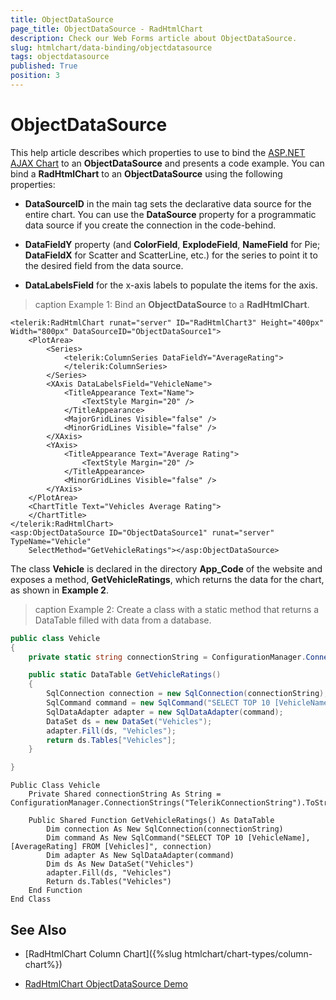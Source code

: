 ```yaml
---
title: ObjectDataSource
page_title: ObjectDataSource - RadHtmlChart
description: Check our Web Forms article about ObjectDataSource.
slug: htmlchart/data-binding/objectdatasource
tags: objectdatasource
published: True
position: 3
---
```


# ObjectDataSource

This help article describes which properties to use to bind the [ASP.NET AJAX Chart](https://www.telerik.com/products/aspnet-ajax/html-chart.aspx) to an **ObjectDataSource** and presents a code example. You can bind a **RadHtmlChart** to an **ObjectDataSource** using the following properties:

* **DataSourceID** in the main tag sets the declarative data source for the entire chart. You can use the **DataSource** property for a programmatic data source if you create the connection in the code-behind.

* **DataFieldY** property (and **ColorField**, **ExplodeField**, **NameField** for Pie; **DataFieldX** for Scatter and ScatterLine, etc.) for the series to point it to the desired field from the data source.

* **DataLabelsField** for the x-axis labels to populate the items for the axis.

>caption Example 1: Bind an **ObjectDataSource** to a **RadHtmlChart**.

````ASP.NET
<telerik:RadHtmlChart runat="server" ID="RadHtmlChart3" Height="400px" Width="800px" DataSourceID="ObjectDataSource1">
	<PlotArea>
		<Series>
			<telerik:ColumnSeries DataFieldY="AverageRating">
			</telerik:ColumnSeries>
		</Series>
		<XAxis DataLabelsField="VehicleName">
			<TitleAppearance Text="Name">
				<TextStyle Margin="20" />
			</TitleAppearance>
			<MajorGridLines Visible="false" />
			<MinorGridLines Visible="false" />
		</XAxis>
		<YAxis>
			<TitleAppearance Text="Average Rating">
				<TextStyle Margin="20" />
			</TitleAppearance>
			<MinorGridLines Visible="false" />
		</YAxis>
	</PlotArea>
	<ChartTitle Text="Vehicles Average Rating">
	</ChartTitle>
</telerik:RadHtmlChart>
<asp:ObjectDataSource ID="ObjectDataSource1" runat="server" TypeName="Vehicle"
	SelectMethod="GetVehicleRatings"></asp:ObjectDataSource>
````

The class **Vehicle** is declared in the directory **App_Code** of the website and exposes a method, **GetVehicleRatings**, which returns the data for the chart, as shown in **Example 2**.

>caption Example 2: Create a class with a static method that returns a DataTable filled with data from a database.



````C#
public class Vehicle
{
	private static string connectionString = ConfigurationManager.ConnectionStrings["TelerikConnectionString"].ToString();

	public static DataTable GetVehicleRatings()
	{
		SqlConnection connection = new SqlConnection(connectionString);
		SqlCommand command = new SqlCommand("SELECT TOP 10 [VehicleName], [AverageRating] FROM [Vehicles]", connection);
		SqlDataAdapter adapter = new SqlDataAdapter(command);
		DataSet ds = new DataSet("Vehicles");
		adapter.Fill(ds, "Vehicles");
		return ds.Tables["Vehicles"];
	}

}
````
````VB
Public Class Vehicle
	Private Shared connectionString As String = ConfigurationManager.ConnectionStrings("TelerikConnectionString").ToString()

	Public Shared Function GetVehicleRatings() As DataTable
		Dim connection As New SqlConnection(connectionString)
		Dim command As New SqlCommand("SELECT TOP 10 [VehicleName], [AverageRating] FROM [Vehicles]", connection)
		Dim adapter As New SqlDataAdapter(command)
		Dim ds As New DataSet("Vehicles")
		adapter.Fill(ds, "Vehicles")
		Return ds.Tables("Vehicles")
	End Function
End Class
````

## See Also

 * [RadHtmlChart Column Chart]({%slug htmlchart/chart-types/column-chart%})

 * [RadHtmlChart ObjectDataSource Demo](https://demos.telerik.com/aspnet-ajax/htmlchart/examples/databinding/objectdatasource/defaultcs.aspx)
